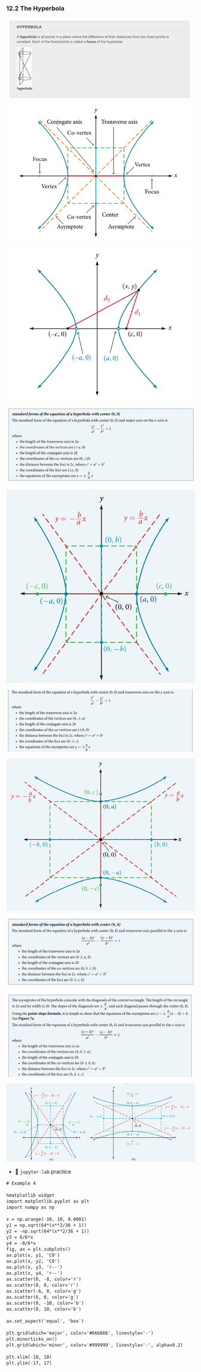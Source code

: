 ### 12.2 The Hyperbola

![Summary 0](./ch12-02-sum0.png)

![Figure 3](./ch12-02-fig3.png)

![Figure 4](./ch12-02-fig4.png)


![Summary 1a](./ch12-02-sum1a.png)

![Figure 5a](./ch12-02-fig5a.png)

![Summary 1b](./ch12-02-sum1b.png)

![Figure 5b](./ch12-02-fig5b.png)


![Summary 2a](./ch12-02-sum2a.png)

![Summary 2b](./ch12-02-sum2b.png)

![Figure 7](./ch12-02-fig7.png)


- 🎯 `jupyter-lab` practice

``` 
# Example 4

%matplotlib widget
import matplotlib.pyplot as plt
import numpy as np

x = np.arange(-10, 10, 0.0001)
y1 = np.sqrt(64*(x**2/36 + 1))
y2 = -np.sqrt(64*(x**2/36 + 1))
y3 = 8/6*x
y4 = -8/6*x
fig, ax = plt.subplots()
ax.plot(x, y1, 'C0')
ax.plot(x, y2, 'C0')
ax.plot(x, y3, 'r--')
ax.plot(x, y4, 'r--')
ax.scatter(0, -8, color='r')
ax.scatter(0, 8, color='r')
ax.scatter(-6, 0, color='g')
ax.scatter(6, 0, color='g')
ax.scatter(0, -10, color='b')
ax.scatter(0, 10, color='b')

ax.set_aspect('equal', 'box')

plt.grid(which='major', color='#666666', linestyle='-')
plt.minorticks_on()
plt.grid(which='minor', color='#999999', linestyle='-', alpha=0.2)

plt.xlim(-10, 10)
plt.ylim(-17, 17)
```


